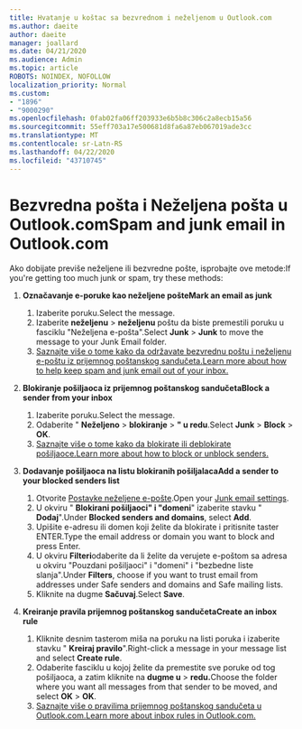 ```yaml
---
title: Hvatanje u koštac sa bezvrednom i neželjenom u Outlook.com
ms.author: daeite
author: daeite
manager: joallard
ms.date: 04/21/2020
ms.audience: Admin
ms.topic: article
ROBOTS: NOINDEX, NOFOLLOW
localization_priority: Normal
ms.custom:
- "1896"
- "9000290"
ms.openlocfilehash: 0fab02fa06ff203933e6b5b8c306c2a8ecb15a56
ms.sourcegitcommit: 55eff703a17e500681d8fa6a87eb067019ade3cc
ms.translationtype: MT
ms.contentlocale: sr-Latn-RS
ms.lasthandoff: 04/22/2020
ms.locfileid: "43710745"
---
```

# <a name="spam-and-junk-email-in-outlookcom"></a><span data-ttu-id="1a0bd-102">Bezvredna pošta i Neželjena pošta u Outlook.com</span><span class="sxs-lookup"><span data-stu-id="1a0bd-102">Spam and junk email in Outlook.com</span></span>

<span data-ttu-id="1a0bd-103">Ako dobijate previše neželjene ili bezvredne pošte, isprobajte ove metode:</span><span class="sxs-lookup"><span data-stu-id="1a0bd-103">If you're getting too much junk or spam, try these methods:</span></span>

1. <span data-ttu-id="1a0bd-104">**Označavanje e-poruke kao neželjene pošte**</span><span class="sxs-lookup"><span data-stu-id="1a0bd-104">**Mark an email as junk**</span></span>
    1. <span data-ttu-id="1a0bd-105">Izaberite poruku.</span><span class="sxs-lookup"><span data-stu-id="1a0bd-105">Select the message.</span></span>
    1. <span data-ttu-id="1a0bd-106">Izaberite **neželjenu** > **neželjenu** poštu da biste premestili poruku u fasciklu "Neželjena e-pošta".</span><span class="sxs-lookup"><span data-stu-id="1a0bd-106">Select **Junk** > **Junk** to move the message to your Junk Email folder.</span></span>
    1. [<span data-ttu-id="1a0bd-107">Saznajte više o tome kako da održavate bezvrednu poštu i neželjenu e-poštu iz prijemnog poštanskog sandučeta.</span><span class="sxs-lookup"><span data-stu-id="1a0bd-107">Learn more about how to help keep spam and junk email out of your inbox.</span></span>](https://support.office.com/article/a3ece97b-82f8-4a5e-9ac3-e92fa6427ae4?wt.mc_id=Office_Outlook_com_Alchemy)

1. <span data-ttu-id="1a0bd-108">**Blokiranje pošiljaoca iz prijemnog poštanskog sandučeta**</span><span class="sxs-lookup"><span data-stu-id="1a0bd-108">**Block a sender from your inbox**</span></span>
    1. <span data-ttu-id="1a0bd-109">Izaberite poruku.</span><span class="sxs-lookup"><span data-stu-id="1a0bd-109">Select the message.</span></span>
    1. <span data-ttu-id="1a0bd-110">Odaberite " **Neželjeno** > **blokiranje** > **" u redu**.</span><span class="sxs-lookup"><span data-stu-id="1a0bd-110">Select **Junk** > **Block** > **OK**.</span></span>
    1. [<span data-ttu-id="1a0bd-111">Saznajte više o tome kako da blokirate ili deblokirate pošiljaoce.</span><span class="sxs-lookup"><span data-stu-id="1a0bd-111">Learn more about how to block or unblock senders.</span></span>](https://support.office.com/article/afba1c94-77bb-4f50-8b85-057cf52f4d5e?wt.mc_id=Office_Outlook_com_Alchemy)

1. <span data-ttu-id="1a0bd-112">**Dodavanje pošiljaoca na listu blokiranih pošiljalaca**</span><span class="sxs-lookup"><span data-stu-id="1a0bd-112">**Add a sender to your blocked senders list**</span></span>
    1. <span data-ttu-id="1a0bd-113">Otvorite [Postavke neželjene e-pošte](https://outlook.live.com/mail/options/mail/junkEmail/blockedSendersAndDomainsV2).</span><span class="sxs-lookup"><span data-stu-id="1a0bd-113">Open your [Junk email settings](https://outlook.live.com/mail/options/mail/junkEmail/blockedSendersAndDomainsV2).</span></span>
    1. <span data-ttu-id="1a0bd-114">U okviru " **Blokirani pošiljaoci" i "domeni**" izaberite stavku " **Dodaj**".</span><span class="sxs-lookup"><span data-stu-id="1a0bd-114">Under **Blocked senders and domains**, select **Add**.</span></span>
    1. <span data-ttu-id="1a0bd-115">Upišite e-adresu ili domen koji želite da blokirate i pritisnite taster ENTER.</span><span class="sxs-lookup"><span data-stu-id="1a0bd-115">Type the email address or domain you want to block and press Enter.</span></span>
    1. <span data-ttu-id="1a0bd-116">U okviru **Filteri**odaberite da li želite da verujete e-poštom sa adresa u okviru "Pouzdani pošiljaoci" i "domeni" i "bezbedne liste slanja".</span><span class="sxs-lookup"><span data-stu-id="1a0bd-116">Under **Filters**, choose if you want to trust email from addresses under Safe senders and domains and Safe mailing lists.</span></span>
    1. <span data-ttu-id="1a0bd-117">Kliknite na dugme **Sačuvaj**.</span><span class="sxs-lookup"><span data-stu-id="1a0bd-117">Select **Save**.</span></span>

1. <span data-ttu-id="1a0bd-118">**Kreiranje pravila prijemnog poštanskog sandučeta**</span><span class="sxs-lookup"><span data-stu-id="1a0bd-118">**Create an inbox rule**</span></span>
    1. <span data-ttu-id="1a0bd-119">Kliknite desnim tasterom miša na poruku na listi poruka i izaberite stavku " **Kreiraj pravilo**".</span><span class="sxs-lookup"><span data-stu-id="1a0bd-119">Right-click a message in your message list and select **Create rule**.</span></span>
    1. <span data-ttu-id="1a0bd-120">Odaberite fasciklu u kojoj želite da premestite sve poruke od tog pošiljaoca, a zatim kliknite na **dugme u** > **redu.**</span><span class="sxs-lookup"><span data-stu-id="1a0bd-120">Choose the folder where you want all messages from that sender to be moved, and select **OK** > **OK**.</span></span>
    1. [<span data-ttu-id="1a0bd-121">Saznajte više o pravilima prijemnog poštanskog sandučeta u Outlook.com.</span><span class="sxs-lookup"><span data-stu-id="1a0bd-121">Learn more about inbox rules in Outlook.com.</span></span>](https://support.office.com/article/4b094371-a5d7-49bd-8b1b-4e4896a7cc5d?wt.mc_id=Office_Outlook_com_Alchemy)
